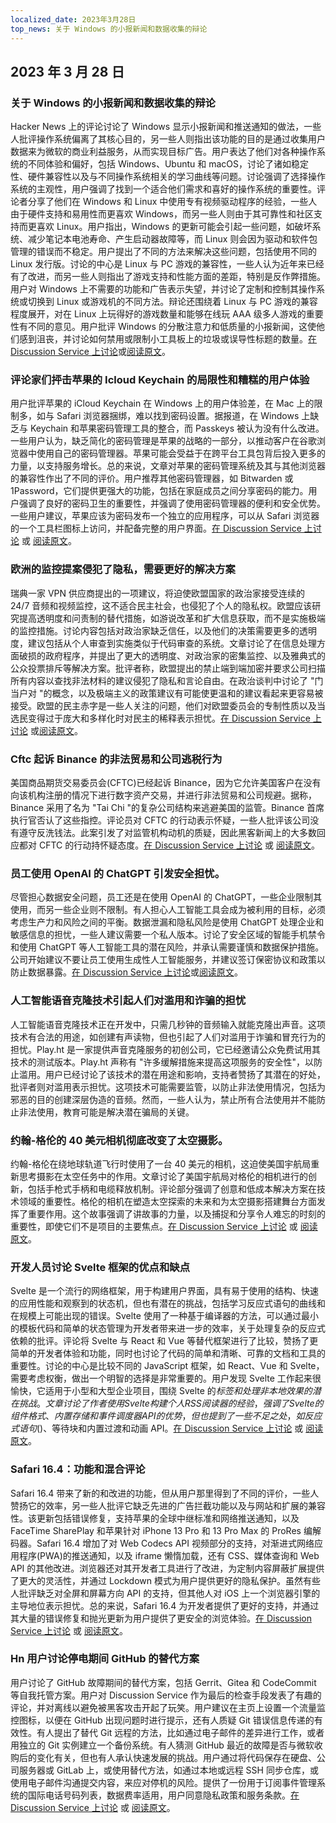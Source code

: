 ```yaml
---
localized_date: 2023年3月28日
top_news: 关于 Windows 的小报新闻和数据收集的辩论
---
```


## 2023 年 3 月 28 日

### 关于 Windows 的小报新闻和数据收集的辩论

Hacker News 上的评论讨论了 Windows 显示小报新闻和推送通知的做法，一些人批评操作系统偏离了其核心目的，另一些人则指出该功能的目的是通过收集用户数据来为微软的商业利益服务，从而实现目标广告。用户表达了他们对各种操作系统的不同体验和偏好，包括 Windows、Ubuntu 和 macOS，讨论了诸如稳定性、硬件兼容性以及与不同操作系统相关的学习曲线等问题。讨论强调了选择操作系统的主观性，用户强调了找到一个适合他们需求和喜好的操作系统的重要性。评论者分享了他们在 Windows 和 Linux 中使用专有视频驱动程序的经验，一些人由于硬件支持和易用性而更喜欢 Windows，而另一些人则由于其可靠性和社区支持而更喜欢 Linux。用户指出，Windows 的更新可能会引起一些问题，如破坏系统、减少笔记本电池寿命、产生启动器故障等，而 Linux 则会因为驱动和软件包管理的错误而不稳定。用户提出了不同的方法来解决这些问题，包括使用不同的 Linux 发行版。讨论的中心是 Linux 与 PC 游戏的兼容性，一些人认为近年来已经有了改进，而另一些人则指出了游戏支持和性能方面的差距，特别是反作弊措施。用户对 Windows 上不需要的功能和广告表示失望，并讨论了定制和控制其操作系统或切换到 Linux 或游戏机的不同方法。辩论还围绕着 Linux 与 PC 游戏的兼容程度展开，对在 Linux 上玩得好的游戏数量和能够在线玩 AAA 级多人游戏的重要性有不同的意见。用户批评 Windows 的分散注意力和低质量的小报新闻，这使他们感到沮丧，并讨论如何禁用或限制小工具板上的垃圾或误导性标题的数量。[在 Discussion Service 上讨论](http://news.ycombinator.com/item?id=35323121)或[阅读原文](https://www.tomshardware.com/news/windows-keeps-feeding-tabloid-news)。

### 评论家们抨击苹果的 Icloud Keychain 的局限性和糟糕的用户体验

用户批评苹果的 iCloud Keychain 在 Windows 上的用户体验差，在 Mac 上的限制多，如与 Safari 浏览器捆绑，难以找到密码设置。据报道，在 Windows 上缺乏与 Keychain 和苹果密码管理工具的整合，而 Passkeys 被认为没有什么改进。一些用户认为，缺乏简化的密码管理是苹果的战略的一部分，以推动客户在谷歌浏览器中使用自己的密码管理器。苹果可能会受益于在跨平台工具包背后投入更多的力量，以支持服务增长。总的来说，文章对苹果的密码管理系统及其与其他浏览器的兼容性作出了不同的评价。用户推荐其他密码管理器，如 Bitwarden 或 1Password，它们提供更强大的功能，包括在家庭成员之间分享密码的能力。用户强调了良好的密码卫生的重要性，并强调了使用密码管理器的便利和安全优势。一些用户建议，苹果应该为密码发布一个独立的应用程序，可以从 Safari 浏览器的一个工具栏图标上访问，并配备完整的用户界面。[在 Discussion Service 上讨论](http://news.ycombinator.com/item?id=35329950) 或 [阅读原文](https://cabel.com/2023/03/27/apple-passwords-deserve-an-app/)。

### 欧洲的监控提案侵犯了隐私，需要更好的解决方案

瑞典一家 VPN 供应商提出的一项建议，将迫使欧盟国家的政治家接受连续的 24/7 音频和视频监控，这不适合民主社会，也侵犯了个人的隐私权。欧盟应该研究提高透明度和问责制的替代措施，如游说改革和扩大信息获取，而不是实施极端的监控措施。讨论内容包括对政治家缺乏信任，以及他们的决策需要更多的透明度，建议包括从个人审查到实施类似于代码审查的系统。文章讨论了在信息处理方面破损的政府程序，并提出了更大的透明度、对政治家的密集监控、以及雅典式的公众投票排斥等解决方案。批评者称，欧盟提出的禁止端到端加密并要求公司扫描所有内容以查找非法材料的建议侵犯了隐私和言论自由。在政治谈判中讨论了 "门当户对 "的概念，以及极端主义的政策建议有可能使更温和的建议看起来更容易被接受。欧盟的民主赤字是一些人关注的问题，他们对欧盟委员会的专制性质以及当选民变得过于庞大和多样化时对民主的稀释表示担忧。[在 Discussion Service 上讨论](http://news.ycombinator.com/item?id=35321994) 或[阅读原文](https://mullvad.net/en/chatcontrol)。

### Cftc 起诉 Binance 的非法贸易和公司逃税行为

美国商品期货交易委员会(CFTC)已经起诉 Binance，因为它允许美国客户在没有向该机构注册的情况下进行数字资产交易，并进行非法贸易和公司规避。据称，Binance 采用了名为 "Tai Chi "的复杂公司结构来逃避美国的监管。Binance 首席执行官否认了这些指控。评论员对 CFTC 的行动表示怀疑，一些人批评该公司没有遵守反洗钱法。此案引发了对监管机构动机的质疑，因此黑客新闻上的大多数回应都对 CFTC 的行动持怀疑态度。[在 Discussion Service 上讨论](http://news.ycombinator.com/item?id=35327996) 或 [阅读原文](https://www.docdroid.net/60YAbCz/cftc-binance-pdf)。

### 员工使用 OpenAI 的 ChatGPT 引发安全担忧。

尽管担心数据安全问题，员工还是在使用 OpenAI 的 ChatGPT，一些企业限制其使用，而另一些企业则不限制。有人担心人工智能工具会成为被利用的目标，必须考虑生产力和风险之间的平衡。数据泄漏和隐私风险是使用 ChatGPT 处理企业和敏感信息的担忧，一些人建议需要一个私人版本。讨论了安全区域的智能手机禁令和使用 ChatGPT 等人工智能工具的潜在风险，并承认需要谨慎和数据保护措施。公司开始建议不要让员工使用生成性人工智能服务，并建议签订保密协议和政策以防止数据暴露。[在 Discussion Service 上讨论](http://news.ycombinator.com/item?id=35330438)或[阅读原文](https://www.darkreading.com/risk/employees-feeding-sensitive-business-data-chatgpt-raising-security-fears)。

### 人工智能语音克隆技术引起人们对滥用和诈骗的担忧

人工智能语音克隆技术正在开发中，只需几秒钟的音频输入就能克隆出声音。这项技术有合法的用途，如创建有声读物，但也引起了人们对滥用于诈骗和冒充行为的担忧。Play.ht 是一家提供声音克隆服务的初创公司，它已经邀请公众免费试用其技术的测试版本。Play.ht 声称有 "许多缓解措施来提高这项服务的安全性"，以防止滥用。用户已经讨论了该技术的潜在用途和影响，支持者赞扬了其潜在的好处，批评者则对滥用表示担忧。这项技术可能需要监管，以防止非法使用情况，包括为邪恶的目的创建深层伪造的音频。然而，一些人认为，禁止所有合法使用并不能防止非法使用，教育可能是解决潜在骗局的关键。

### 约翰-格伦的 40 美元相机彻底改变了太空摄影。

约翰-格伦在绕地球轨道飞行时使用了一台 40 美元的相机，这迫使美国宇航局重新思考摄影在太空任务中的作用。文章讨论了美国宇航局对格伦的相机进行的创新，包括手枪式手柄和电缆释放机制。评论部分强调了创意和低成本解决方案在技术领域的重要性。格伦的相机在塑造太空探索的未来和为太空摄影搭建舞台方面发挥了重要作用。这个故事强调了讲故事的力量，以及捕捉和分享令人难忘的时刻的重要性，即使它们不是项目的主要焦点。[在 Discussion Service 上讨论](http://news.ycombinator.com/item?id=35328368) 或 [阅读原文](https://petapixel.com/2023/03/23/how-john-glenns-40-camera-forced-nasa-to-rethink-space-missions/)。

### 开发人员讨论 Svelte 框架的优点和缺点

Svelte 是一个流行的网络框架，用于构建用户界面，具有易于使用的结构、快速的应用性能和观察到的状态机，但也有潜在的挑战，包括学习反应式语句的曲线和在规模上可能出现的错误。Svelte 使用了一种基于编译器的方法，可以通过最小的模板代码和简单的状态管理为开发者带来进一步的效率，关于处理复杂的反应式依赖的批评。评论将 Svelte 与 React 和 Vue 等替代框架进行了比较，赞扬了更简单的开发者体验和功能，同时也讨论了代码的简单和清晰、可靠的文档和工具的重要性。讨论的中心是比较不同的 JavaScript 框架，如 React、Vue 和 Svelte，需要考虑权衡，做出一个明智的选择是非常重要的。用户发现 Svelte 工作起来很愉快，它适用于小型和大型企业项目，围绕 Svelte 的$标签和处理非本地效果的潜在挑战。文章讨论了作者使用Svelte构建个人RSS阅读器的经验，强调了Svelte的组件格式、内置存储和事件调度器API的优势，但也提到了一些不足之处，如反应式语句($)、等待块和内置过渡和动画 API。[在 Discussion Service 上讨论](http://news.ycombinator.com/item?id=35324430) 或 [阅读原文](https://tyhopp.com/notes/thoughts-on-svelte)。

### Safari 16.4：功能和混合评论

Safari 16.4 带来了新的和改进的功能，但从用户那里得到了不同的评价，一些人赞扬它的效率，另一些人批评它缺乏先进的广告拦截功能以及与网站和扩展的兼容性。该更新包括错误修复，支持苹果的全球中继标准和网络推送通知，以及 FaceTime SharePlay 和苹果针对 iPhone 13 Pro 和 13 Pro Max 的 ProRes 编解码器。Safari 16.4 增加了对 Web Codecs API 视频部分的支持，对渐进式网络应用程序(PWA)的推送通知，以及 iframe 懒惰加载，还有 CSS、媒体查询和 Web API 的其他改进。浏览器还对其开发者工具进行了改进，为定制内容屏蔽扩展提供了更大的灵活性，并通过 Lockdown 模式为用户提供更好的隐私保护。虽然有些人批评缺乏对全屏和屏幕方向 API 的支持，但其他人对 iOS 上一个浏览器引擎的主导地位表示担忧。总的来说，Safari 16.4 为开发者提供了更好的支持，并通过其大量的错误修复和抛光更新为用户提供了更安全的浏览体验。[在 Discussion Service 上讨论](http://news.ycombinator.com/item?id=35329961) 或 [阅读原文](https://webkit.org/blog/13966/webkit-features-in-safari-16-4/)。

### Hn 用户讨论停电期间 GitHub 的替代方案

用户讨论了 GitHub 故障期间的替代方案，包括 Gerrit、Gitea 和 CodeCommit 等自我托管方案。用户对 Discussion Service 作为最后的检查手段发表了有趣的评论，并对离线以避免被黑客攻击开起了玩笑。用户建议在主页上设置一个流量监控图标，以便在 GitHub 出现问题时进行提示，还有人质疑 Git 错误信息传递的有效性。有人提出了替代 Git 远程的方法，比如通过电子邮件的差异进行工作，或者用独立的 Git 实例建立一个备份系统。有人猜测 GitHub 最近的故障是否与微软收购后的变化有关，但也有人承认快速发展的挑战。用户通过将代码保存在硬盘、公司服务器或 GitLab 上，或使用替代方法，如通过本地或远程 SSH 同步仓库，或使用电子邮件沟通提交内容，来应对停机的风险。提供了一份用于订阅事件管理系统的国际电话号码列表，数据费率适用，用户同意隐私政策和服务条款。[在 Discussion Service 上讨论](http://news.ycombinator.com/item?id=35325709) 或 [阅读原文](https://www.githubstatus.com/incidents/52z0j6phhnjs)。
